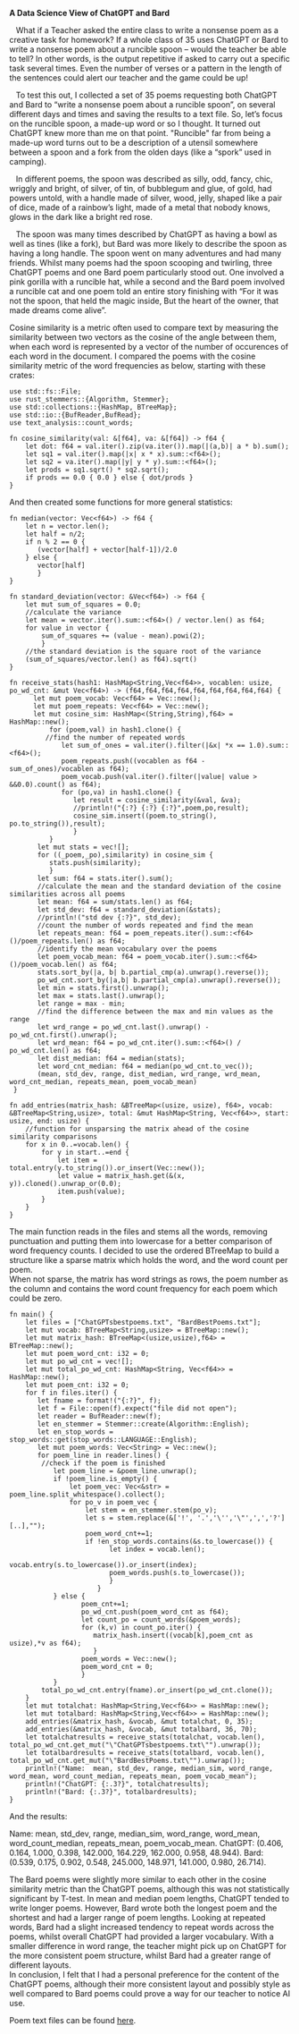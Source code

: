 **A Data Science View of ChatGPT and Bard**

&nbsp;&nbsp;&nbsp;What if a Teacher asked the entire class to write a nonsense poem as a creative task for homework?  If a whole class of 35 uses ChatGPT or Bard to write a nonsense poem about a runcible spoon – would the teacher be able to tell?  In other words, is the output repetitive if asked to carry out a specific task several times.  Even the number of verses or a pattern in the length of the sentences could alert our teacher and the game could be up!

&nbsp;&nbsp;&nbsp;To test this out, I collected a set of 35 poems requesting both ChatGPT and Bard to “write a nonsense poem about a runcible spoon”, on several different days and times and saving the results to a text file.  So, let’s focus on the runcible spoon, a made-up word or so I thought.  It turned out ChatGPT knew more than me on that point.  "Runcible" far from being a made-up word turns out to be a description of a utensil somewhere between a spoon and a fork from the olden days (like a “spork” used in camping).  

&nbsp;&nbsp;&nbsp;In different poems, the spoon was described as silly, odd, fancy, chic, wriggly and bright, of silver, of tin, of bubblegum and glue, of gold, had powers untold, with a handle made of silver, wood, jelly, shaped like a pair of dice, made of a rainbow’s light, made of a metal that nobody knows, glows in the dark like a bright red rose.

&nbsp;&nbsp;&nbsp;The spoon was many times described by ChatGPT as having a bowl as well as tines (like a fork), but Bard was more likely to describe the spoon as having a long handle.  The spoon went on many adventures and had many friends.  Whilst many poems had the spoon scooping and twirling, three ChatGPT poems and one Bard poem particularly stood out.  One involved a pink gorilla with a runcible hat, while a second and the Bard poem involved a runcible cat and one poem told an entire story finishing with “For it was not the spoon, that held the magic inside, But the heart of the owner, that made dreams come alive”.  

Cosine similarity is a metric often used to compare text by measuring the similarity between two vectors as the cosine of the angle between them, when each word is represented by a vector of the number of occurences of each word in the document.
I compared the poems with the cosine similarity metric of the word frequencies as below, starting with these crates:

```
use std::fs::File;
use rust_stemmers::{Algorithm, Stemmer};
use std::collections::{HashMap, BTreeMap};
use std::io::{BufReader,BufRead};
use text_analysis::count_words;

fn cosine_similarity(val: &[f64], va: &[f64]) -> f64 {
    let dot: f64 = val.iter().zip(va.iter()).map(|(a,b)| a * b).sum();
    let sq1 = val.iter().map(|x| x * x).sum::<f64>();
    let sq2 = va.iter().map(|y| y * y).sum::<f64>();
    let prods = sq1.sqrt() * sq2.sqrt();
    if prods == 0.0 { 0.0 } else { dot/prods }
}  
```

And then created some functions for more general statistics:

```
fn median(vector: Vec<f64>) -> f64 {
    let n = vector.len();
    let half = n/2;
    if n % 2 == 0 {
       (vector[half] + vector[half-1])/2.0
    } else {
       vector[half]
       }
}

fn standard_deviation(vector: &Vec<f64>) -> f64 {
    let mut sum_of_squares = 0.0;
    //calculate the variance
    let mean = vector.iter().sum::<f64>() / vector.len() as f64;
    for value in vector {
        sum_of_squares += (value - mean).powi(2);
        }
    //the standard deviation is the square root of the variance
    (sum_of_squares/vector.len() as f64).sqrt()
}

fn receive_stats(hash1: HashMap<String,Vec<f64>>, vocablen: usize, po_wd_cnt: &mut Vec<f64>) -> (f64,f64,f64,f64,f64,f64,f64,f64,f64) {
      let mut poem_vocab: Vec<f64> = Vec::new();
      let mut poem_repeats: Vec<f64> = Vec::new();
      let mut cosine_sim: HashMap<(String,String),f64> = HashMap::new();
          for (poem,val) in hash1.clone() {
	     //find the number of repeated words
             let sum_of_ones = val.iter().filter(|&x| *x == 1.0).sum::<f64>();
             poem_repeats.push((vocablen as f64 - sum_of_ones)/vocablen as f64);
             poem_vocab.push(val.iter().filter(|value| value > &&0.0).count() as f64);
             for (po,va) in hash1.clone() {
                let result = cosine_similarity(&val, &va);
                //println!("{:?} {:?} {:?}",poem,po,result);
                cosine_sim.insert((poem.to_string(), po.to_string()),result);
                }
          }
       let mut stats = vec![];
       for ((_poem,_po),similarity) in cosine_sim {
          stats.push(similarity);
          }
       let sum: f64 = stats.iter().sum();
       //calculate the mean and the standard deviation of the cosine similarities across all poems
       let mean: f64 = sum/stats.len() as f64;
       let std_dev: f64 = standard_deviation(&stats);
       //println!("std dev {:?}", std_dev);
       //count the number of words repeated and find the mean 
       let repeats_mean: f64 = poem_repeats.iter().sum::<f64>()/poem_repeats.len() as f64;
       //identify the mean vocabulary over the poems
       let poem_vocab_mean: f64 = poem_vocab.iter().sum::<f64>()/poem_vocab.len() as f64;
       stats.sort_by(|a, b| b.partial_cmp(a).unwrap().reverse());
       po_wd_cnt.sort_by(|a,b| b.partial_cmp(a).unwrap().reverse());
       let min = stats.first().unwrap();
       let max = stats.last().unwrap();
       let range = max - min;
       //find the difference between the max and min values as the range
       let wrd_range = po_wd_cnt.last().unwrap() - po_wd_cnt.first().unwrap();
       let wrd_mean: f64 = po_wd_cnt.iter().sum::<f64>() / po_wd_cnt.len() as f64;
       let dist_median: f64 = median(stats);
       let word_cnt_median: f64 = median(po_wd_cnt.to_vec());
       (mean, std_dev, range, dist_median, wrd_range, wrd_mean, word_cnt_median, repeats_mean, poem_vocab_mean)
 }

fn add_entries(matrix_hash: &BTreeMap<(usize, usize), f64>, vocab: &BTreeMap<String,usize>, total: &mut HashMap<String, Vec<f64>>, start: usize, end: usize) {
    //function for unsparsing the matrix ahead of the cosine similarity comparisons
    for x in 0..=vocab.len() {
        for y in start..=end {
            let item = total.entry(y.to_string()).or_insert(Vec::new());
            let value = matrix_hash.get(&(x, y)).cloned().unwrap_or(0.0);
            item.push(value);
        }
    }
}

```
The main function reads in the files and stems all the words, removing punctuation and putting them into lowercase for a better comparison of word frequency counts.
I decided to use the ordered BTreeMap to build a structure like a sparse matrix which holds the word, and the word count per poem.  
When not sparse, the matrix has word strings as rows, the poem number as the column and contains the word count frequency for each poem which could be zero.

```
fn main() {
    let files = ["ChatGPTsbestpoems.txt", "BardBestPoems.txt"];
    let mut vocab: BTreeMap<String,usize> = BTreeMap::new();
    let mut matrix_hash: BTreeMap<(usize,usize),f64> = BTreeMap::new();
    let mut poem_word_cnt: i32 = 0;
    let mut po_wd_cnt = vec![];
    let mut total_po_wd_cnt: HashMap<String, Vec<f64>> = HashMap::new();
    let mut poem_cnt: i32 = 0;
    for f in files.iter() {
       let fname = format!("{:?}", f);
       let f = File::open(f).expect("file did not open");
       let reader = BufReader::new(f);
       let en_stemmer = Stemmer::create(Algorithm::English);
       let en_stop_words = stop_words::get(stop_words::LANGUAGE::English);
       let mut poem_words: Vec<String> = Vec::new();
       for poem_line in reader.lines() {
        //check if the poem is finished
           let poem_line = &poem_line.unwrap();
           if !poem_line.is_empty() {
               let poem_vec: Vec<&str> = poem_line.split_whitespace().collect();
               for po_v in poem_vec {
                   let stem = en_stemmer.stem(po_v);
                   let s = stem.replace(&['!', '.','\'','\"',',','?'][..],"");
                   poem_word_cnt+=1;
                   if !en_stop_words.contains(&s.to_lowercase()) {
                         let index = vocab.len();
                         vocab.entry(s.to_lowercase()).or_insert(index);
                         poem_words.push(s.to_lowercase());
                         }
                      }
           } else {
                  poem_cnt+=1;
                  po_wd_cnt.push(poem_word_cnt as f64);
                  let count_po = count_words(&poem_words);
                  for (k,v) in count_po.iter() {
                     matrix_hash.insert((vocab[k],poem_cnt as usize),*v as f64);
                     }
                  poem_words = Vec::new();
                  poem_word_cnt = 0;
                  }
           }
        total_po_wd_cnt.entry(fname).or_insert(po_wd_cnt.clone());
    }
    let mut totalchat: HashMap<String,Vec<f64>> = HashMap::new();
    let mut totalbard: HashMap<String,Vec<f64>> = HashMap::new();
    add_entries(&matrix_hash, &vocab, &mut totalchat, 0, 35);
    add_entries(&matrix_hash, &vocab, &mut totalbard, 36, 70);
    let totalchatresults = receive_stats(totalchat, vocab.len(), total_po_wd_cnt.get_mut("\"ChatGPTsbestpoems.txt\"").unwrap());
    let totalbardresults = receive_stats(totalbard, vocab.len(), total_po_wd_cnt.get_mut("\"BardBestPoems.txt\"").unwrap());
    println!("Name:  mean, std_dev, range, median_sim, word_range, word_mean, word_count_median, repeats_mean, poem_vocab_mean");
    println!("ChatGPT: {:.3?}", totalchatresults);
    println!("Bard: {:.3?}", totalbardresults);
}
```

And the results:  
  
Name:  mean, std_dev, range, median_sim, word_range, word_mean, word_count_median, repeats_mean, poem_vocab_mean. 
ChatGPT: (0.406, 0.164, 1.000, 0.398, 142.000, 164.229, 162.000, 0.958, 48.944). 
Bard: (0.539, 0.175, 0.902, 0.548, 245.000, 148.971, 141.000, 0.980, 26.714). 
  
The Bard poems were slightly more similar to each other in the cosine similarity metric than the ChatGPT poems, although this was not statistically significant by T-test.  In mean and median poem lengths, ChatGPT tended to write longer poems.  However, Bard wrote both the longest poem and the shortest and had a larger range of poem lengths.  Looking at repeated words, Bard had a slight increased tendency to repeat words across the poems, whilst overall ChatGPT had provided a larger vocabulary.  With a smaller difference in word range, the teacher might pick up on ChatGPT for the more consistent poem structure, whilst Bard had a greater range of different layouts.  
In conclusion, I felt that I had a personal preference for the content of the ChatGPT poems, although their more consistent layout and possibly style as well compared to Bard poems could prove a way for our teacher to notice AI use.
  
Poem text files can be found [here](https://github.com/LCrossman/investigate_chatgpt_bard). 
  
